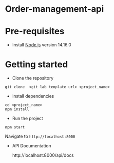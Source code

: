 # Order-management-api
# Pre-requisites
- Install [Node.js](https://nodejs.org/en/) version 14.16.0


# Getting started
- Clone the repository
```
git clone  <git lab template url> <project_name>
```
- Install dependencies
```
cd <project_name>
npm install
```
- Run the project
```
npm start
```
  Navigate to `http://localhost:8000`

- API Documentation

  http://localhost:8000/api/docs
